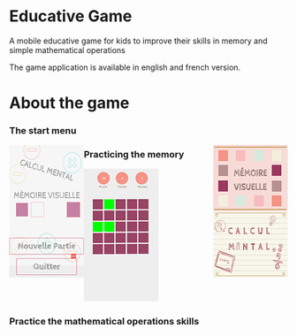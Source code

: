 # Educative Game

A mobile educative game for kids to improve their skills in memory and simple mathematical operations 

The game application is available in english and french version.

# About the game

### The start menu

<img align="left" src="ImageForReadMe/Screenshot_1.jpg">
<img align="right" src="ImageForReadMe/Screenshot_2.jpg">

### Practicing the memory

![alt text](https://github.com/CHEREF-Mehdi/EducativeGame/blob/master/ImageForReadMe/Screenshot_3.jpg)

### Practice the mathematical operations skills
